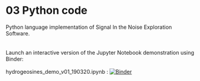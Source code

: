 # 03 Python code
Python language implementation of Signal In the Noise Exploration Software.
<br><br><br>
Launch an interactive version of the Jupyter Notebook demonstration using Binder:
<br><br>
hydrogeosines_demo_v01_190320.ipynb :  [![Binder](https://mybinder.org/badge_logo.svg)](https://mybinder.org/v2/gh/SinesHydro/HydroGeoSines/03%20Python%20code/hydrogeosines_demo_v01_190320.ipynb)
